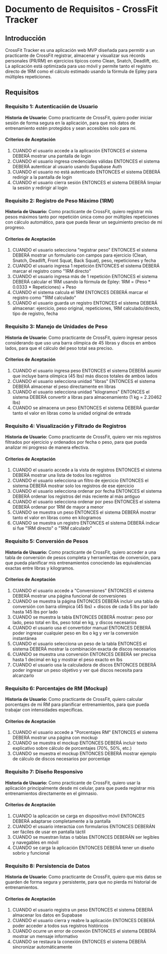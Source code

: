 # Documento de Requisitos - CrossFit Tracker

## Introducción

CrossFit Tracker es una aplicación web MVP diseñada para permitir a un practicante de CrossFit registrar, almacenar y visualizar sus récords personales (PR/RM) en ejercicios típicos como Clean, Snatch, Deadlift, etc. La aplicación está optimizada para uso móvil y permite tanto el registro directo de 1RM como el cálculo estimado usando la fórmula de Epley para múltiples repeticiones.

## Requisitos

### Requisito 1: Autenticación de Usuario

**Historia de Usuario:** Como practicante de CrossFit, quiero poder iniciar sesión de forma segura en la aplicación, para que mis datos de entrenamiento estén protegidos y sean accesibles solo para mí.

#### Criterios de Aceptación

1. CUANDO el usuario accede a la aplicación ENTONCES el sistema DEBERÁ mostrar una pantalla de login
2. CUANDO el usuario ingresa credenciales válidas ENTONCES el sistema DEBERÁ autenticar al usuario usando Supabase Auth
3. CUANDO el usuario no está autenticado ENTONCES el sistema DEBERÁ redirigir a la pantalla de login
4. CUANDO el usuario cierra sesión ENTONCES el sistema DEBERÁ limpiar la sesión y redirigir al login

### Requisito 2: Registro de Peso Máximo (1RM)

**Historia de Usuario:** Como practicante de CrossFit, quiero registrar mis pesos máximos tanto por repetición única como por múltiples repeticiones con cálculo automático, para que pueda llevar un seguimiento preciso de mi progreso.

#### Criterios de Aceptación

1. CUANDO el usuario selecciona "registrar peso" ENTONCES el sistema DEBERÁ mostrar un formulario con campos para ejercicio (Clean, Snatch, Deadlift, Front Squat, Back Squat), peso, repeticiones y fecha
2. CUANDO el usuario ingresa 1 repetición ENTONCES el sistema DEBERÁ marcar el registro como "1RM directo"
3. CUANDO el usuario ingresa más de 1 repetición ENTONCES el sistema DEBERÁ calcular el 1RM usando la fórmula de Epley: 1RM = (Peso * 0.0333 * Repeticiones) + Peso
4. CUANDO el sistema calcula el 1RM ENTONCES DEBERÁ marcar el registro como "1RM calculado"
5. CUANDO el usuario guarda un registro ENTONCES el sistema DEBERÁ almacenar: ejercicio, peso original, repeticiones, 1RM calculado/directo, tipo de registro, fecha

### Requisito 3: Manejo de Unidades de Peso

**Historia de Usuario:** Como practicante de CrossFit, quiero ingresar pesos considerando que uso una barra olímpica de 45 libras y discos en ambos lados, para que el cálculo del peso total sea preciso.

#### Criterios de Aceptación

1. CUANDO el usuario ingresa peso ENTONCES el sistema DEBERÁ asumir que incluye barra olímpica (45 lbs) más discos totales de ambos lados
2. CUANDO el usuario selecciona unidad "libras" ENTONCES el sistema DEBERÁ almacenar el peso directamente en libras
3. CUANDO el usuario selecciona unidad "kilogramos" ENTONCES el sistema DEBERÁ convertir a libras para almacenamiento (1 kg = 2.20462 lbs)
4. CUANDO se almacena un peso ENTONCES el sistema DEBERÁ guardar tanto el valor en libras como la unidad original de entrada

### Requisito 4: Visualización y Filtrado de Registros

**Historia de Usuario:** Como practicante de CrossFit, quiero ver mis registros filtrados por ejercicio y ordenados por fecha o peso, para que pueda analizar mi progreso de manera efectiva.

#### Criterios de Aceptación

1. CUANDO el usuario accede a la vista de registros ENTONCES el sistema DEBERÁ mostrar una lista de todos los registros
2. CUANDO el usuario selecciona un filtro de ejercicio ENTONCES el sistema DEBERÁ mostrar solo los registros de ese ejercicio
3. CUANDO el usuario selecciona ordenar por fecha ENTONCES el sistema DEBERÁ ordenar los registros del más reciente al más antiguo
4. CUANDO el usuario selecciona ordenar por peso ENTONCES el sistema DEBERÁ ordenar por 1RM de mayor a menor
5. CUANDO se muestra un peso ENTONCES el sistema DEBERÁ mostrar tanto el valor en libras como en kilogramos
6. CUANDO se muestra un registro ENTONCES el sistema DEBERÁ indicar si fue "1RM directo" o "1RM calculado"

### Requisito 5: Conversión de Pesos

**Historia de Usuario:** Como practicante de CrossFit, quiero acceder a una tabla de conversión de pesos completa y herramientas de conversión, para que pueda planificar mis entrenamientos conociendo las equivalencias exactas entre libras y kilogramos.

#### Criterios de Aceptación

1. CUANDO el usuario accede a "Conversiones" ENTONCES el sistema DEBERÁ mostrar una página funcional de conversiones
2. CUANDO se muestra la página ENTONCES DEBERÁ incluir una tabla de conversión con barra olímpica (45 lbs) + discos de cada 5 lbs por lado hasta 145 lbs por lado
3. CUANDO se muestra la tabla ENTONCES DEBERÁ mostrar: peso por lado, peso total en lbs, peso total en kg, y discos necesarios
4. CUANDO el usuario usa el convertidor manual ENTONCES DEBERÁ poder ingresar cualquier peso en lbs o kg y ver la conversión instantánea
5. CUANDO el usuario selecciona un peso de la tabla ENTONCES el sistema DEBERÁ mostrar la combinación exacta de discos necesarios
6. CUANDO se muestra una conversión ENTONCES DEBERÁ ser precisa hasta 1 decimal en kg y mostrar el peso exacto en lbs
7. CUANDO el usuario usa la calculadora de discos ENTONCES DEBERÁ poder ingresar un peso objetivo y ver qué discos necesita para alcanzarlo

### Requisito 6: Porcentajes de RM (Mockup)

**Historia de Usuario:** Como practicante de CrossFit, quiero calcular porcentajes de mi RM para planificar entrenamientos, para que pueda trabajar con intensidades específicas.

#### Criterios de Aceptación

1. CUANDO el usuario accede a "Porcentajes RM" ENTONCES el sistema DEBERÁ mostrar una página con mockup
2. CUANDO se muestra el mockup ENTONCES DEBERÁ incluir texto explicativo sobre cálculo de porcentajes (70%, 50%, etc.)
3. CUANDO se muestra el mockup ENTONCES DEBERÁ mostrar ejemplo de cálculo de discos necesarios por porcentaje

### Requisito 7: Diseño Responsivo

**Historia de Usuario:** Como practicante de CrossFit, quiero usar la aplicación principalmente desde mi celular, para que pueda registrar mis entrenamientos directamente en el gimnasio.

#### Criterios de Aceptación

1. CUANDO la aplicación se carga en dispositivo móvil ENTONCES DEBERÁ adaptarse completamente a la pantalla
2. CUANDO el usuario interactúa con formularios ENTONCES DEBERÁN ser fáciles de usar en pantalla táctil
3. CUANDO se muestran listas o tablas ENTONCES DEBERÁN ser legibles y navegables en móvil
4. CUANDO se carga la aplicación ENTONCES DEBERÁ tener un diseño sobrio y funcional

### Requisito 8: Persistencia de Datos

**Historia de Usuario:** Como practicante de CrossFit, quiero que mis datos se guarden de forma segura y persistente, para que no pierda mi historial de entrenamientos.

#### Criterios de Aceptación

1. CUANDO el usuario registra un peso ENTONCES el sistema DEBERÁ almacenar los datos en Supabase
2. CUANDO el usuario cierra y reabre la aplicación ENTONCES DEBERÁ poder acceder a todos sus registros históricos
3. CUANDO ocurre un error de conexión ENTONCES el sistema DEBERÁ mostrar un mensaje informativo
4. CUANDO se restaura la conexión ENTONCES el sistema DEBERÁ sincronizar automáticamente